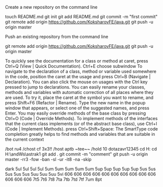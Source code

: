Create a new repository on the command line

touch README.md
git init
git add README.md
git commit -m "first commit"
git remote add origin https://github.com/KoksharovFE/java.git
git push -u origin master


Push an existing repository from the command line

git remote add origin https://github.com/KoksharovFE/java.git
git push -u origin master



To quickly see the documentation for a class or method at caret, press Ctrl+Q (View | Quick Documentation).
Ctrl+E choose subwindow
To navigate to the declaration of a class, method or variable used somewhere in the code, position the caret at the usage and press Ctrl+B (Navigate | Declaration). You can also click the mouse on usages with the Ctrl key pressed to jump to declarations.
You can easily rename your classes, methods and variables with automatic correction of all places where they are used.
To try it, place the caret at the symbol you want to rename, and press Shift+F6 (Refactor | Rename). Type the new name in the popup window that appears, or select one of the suggested names, and press Enter.
You may easily override methods of the base class by pressing Ctrl+O (Code | Override Methods).
To implement methods of the interfaces that the current class implements (or of the abstract base class), use Ctrl+I (Code | Implement Methods).
press Ctrl+Shift+Space: The SmartType code completion greatly helps to find methods and variables that are suitable in the current context

/bot ru4
/chost cf 3x3!!
/host aptb ~tee~~
/hold 10 dotazavr12345
cd H:
cd H:\andWs\astrak1
git add .
git commit -m "comment"
git push -u origin master
-rr3 -fow -ban -sl -ur -it8 -na -skip

dark
5ul 5ul 5ul 5ul 5um 5um 5um 5um 5um 5up 5up 5up 5up 5up 5us 5us 5us 5us 5us 5uu 5uu 5uu 5vi 606 606 606 606 606 606 606 606 606 606 606 606 606 7t5 7t6 7t8 7ta 7tb 7td 7tf 7um 8pt

